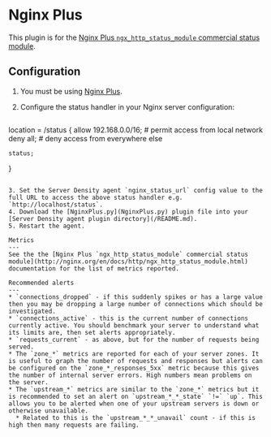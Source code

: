 Nginx Plus
===

This plugin is for the [Nginx Plus `ngx_http_status_module` commercial status module](http://nginx.org/en/docs/http/ngx_http_status_module.html). 

Configuration
---
1. You must be using [Nginx Plus](http://nginx.com/products/).
2. Configure the status handler in your Nginx server configuration:

   ```
location = /status {
    allow 192.168.0.0/16; # permit access from local network
    deny all; # deny access from everywhere else

    status;
}
```

3. Set the Server Density agent `nginx_status_url` config value to the full URL to access the above status handler e.g. `http://localhost/status`.
4. Download the [NginxPlus.py](NginxPlus.py) plugin file into your [Server Density agent plugin directory](/README.md).
5. Restart the agent.

Metrics
---
See the the [Nginx Plus `ngx_http_status_module` commercial status module](http://nginx.org/en/docs/http/ngx_http_status_module.html) documentation for the list of metrics reported.

Recommended alerts
---
* `connections_dropped` - if this suddenly spikes or has a large value then you may be dropping a large number of connections which should be investigated.
* `connections_active` - this is the current number of connections currently active. You should benchmark your server to understand what its limits are, then set alerts appropriately.
* `requests_current` - as above, but for the number of requests being served.
* The `zone_*` metrics are reported for each of your server zones. It is useful to graph the number of requests and responses but alerts can be configured on the `zone_*_responses_5xx` metric because this gives the number of internal server errors. High numbers mean problems on the server.
* The `upstream_*` metrics are similar to the `zone_*` metrics but it is recommended to set an alert on `upstream_*_*_state` `!=` `up`. This allows you to be alerted when one of your upstream servers is down or otherwise unavailable. 
  * Related to this is the `upstream_*_*_unavail` count - if this is high then many requests are failing.
